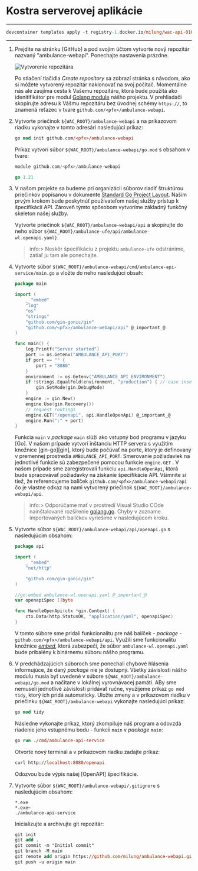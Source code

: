 # Kostra serverovej aplikácie

---

```ps
devcontainer templates apply -t registry-1.docker.io/milung/wac-api-010
```

---

1. Prejdite na stránku [GitHub] a pod svojim účtom vytvorte nový repozitár nazvaný "ambulance-webapi". Ponechajte nastavenia prázdne.

    ![Vytvorenie repozitára](images/001-01-CreateRepository.png)

    Po stlačení tlačidla _Create repository_ sa zobrazí stránka s návodom, ako si môžete vytvorený repozitár naklonovať na svoj počítač. Momentálne nás ale zaujíma cesta k Vašemu repozitáru, ktorá bude použitá ako idenitifikátor pre modul [Golang module](https://go.dev/doc/modules/developing) nášho projektu. V prehliadači skopírujte adresu k Vášmu repozitáru bez úvodnej schémy `https://`, to znamená reťazec v tvare `github.com/<pfx>/ambulance-webapi`.

2. Vytvorte priečinok `${WAC_ROOT}/ambulance-webapi` a na príkazovom riadku vykonajte v tomto adresári nasledujúci príkaz:

    ```ps
    go mod init github.com/<pfx>/ambulance-webapi
    ```

    Príkaz vytvorí súbor `${WAC_ROOT}/ambulance-webapi/go.mod` s obsahom v tvare:

    ```go
    module github.com/<pfx>/ambulance-webapi

    go 1.21
    ```

3. V našom projekte sa budeme pri organizácii súborov riadiť štruktúrou priečinkov popísanou v dokumente [Standard Go Project Layout](https://github.com/golang-standards/project-layout/tree/master#readme). Našim prvým krokom bude poskytnúť používateľom našej služby prístup k špecifikácii API. Zároveň týmto spôsobom vytvoríme základný funkčný skeleton našej služby.

   Vytvorte priečinok `${WAC_ROOT}/ambulance-webapi/api` a skopírujte do neho súbor `${WAC_ROOT}/ambulance-ufe/api/ambulance-wl.openapi.yaml}`.

   >info:> Neskôr špecifikáciu z projektu `ambulance-ufe` odstránime, zatiaľ ju tam ale ponechajte.

4. Vytvorte súbor `${WAC_ROOT}/ambulance-webapi/cmd/ambulance-api-service/main.go` a vložte do neho nasledujúci obsah:

   ```go
   package main

   import (
       _ "embed"
       "log"
       "os"
       "strings"
       "github.com/gin-gonic/gin"
       "github.com/<pfx>/ambulance-webapi/api" @_important_@
   )

   func main() {
       log.Printf("Server started")
       port := os.Getenv("AMBULANCE_API_PORT")
       if port == "" {
           port = "8080"
       }
       environment := os.Getenv("AMBULANCE_API_ENVIRONMENT")
       if !strings.EqualFold(environment, "production") { // case insensitive comparison
           gin.SetMode(gin.DebugMode)
       }
       engine := gin.New()
       engine.Use(gin.Recovery())
       // request routings
       engine.GET("/openapi", api.HandleOpenApi) @_important_@
       engine.Run(":" + port)
   }
   ```

   Funkcia `main` v _package_ `main` slúži ako vstupný bod programu v jazyku [Go]. V našom prípade vytvorí inštanciu HTTP servera s využitím knožnice [gin-go][gin], ktorý bude počúvať na porte, ktorý je definovaný v premennej prostredia `AMBULANCE_API_PORT`. Smerovanie požiadaviek na jednotlivé funkcie sú zabezpečené pomocou funkcie `engine.GET` . V našom prípade sme zaregistrovali funkciu `api.HandleOpenApi`, ktorá bude spracovávať požiadavky na získanie špecifikácie API. Všimnite si tiež, že referencujeme balíček `github.com/<pfx>/ambulance-webapi/api` čo je vlastne odkaz na nami vytvorený priečinok `${WAC_ROOT}/ambulance-webapi/api`.

   >info:> Odporúčame mať v  prostredí Visual Studio COde nainštalované rozšírenie [golang.go](https://marketplace.visualstudio.com/items?itemName=golang.Go). Chyby v zozname importovaných balíčkov vyriešime v nasledujúcom kroku.

5. Vytvorte súbor `${WAC_ROOT}/ambulance-webapi/api/openapi.go` s nasledujúcim obsahom:

    ```go
    package api

    import (
        _ "embed"
        "net/http"

        "github.com/gin-gonic/gin"
    )

    //go:embed ambulance-wl.openapi.yaml @_important_@
    var openapiSpec []byte

    func HandleOpenApi(ctx *gin.Context) {
        ctx.Data(http.StatusOK, "application/yaml", openapiSpec)
    }
    ```

    V tomto súbore sme pridali funkcionalitu pre náš balíček - _package_ - `github.com/<pfx>/ambulance-webapi/api`. Využili sme funkcionalitu knožnice [_embed_](https://pkg.go.dev/embed), ktorá zabezpečí, že súbor `ambulance-wl.openapi.yaml` bude pribalény k binárnemu súboru nášho programu.

6. V predchádzajúcich súboroch sme ponechali chybové hlásenia informujúce, že daný _package_ nie je dostupný. Všetky závislosti nášho modulu musia byť uvedené v súbore `${WAC_ROOT}/ambulance-webapi/go.mod` a načítane v lokálnej vyrovnávacej pamäti.  ABy sme nemuseli jednotlivé závislosti pridávať ručne, využijeme príkaz `go mod tidy`, ktorý ich pridá automaticky. Uložte zmeny a v príkazovom riadku v priečinku `${WAC_ROOT}/ambulance-webapi` vykonajte nasledujúci príkaz:

    ```ps
    go mod tidy
    ```

    Následne vykonajte príkaz, ktorý zkompiluje náš program a odovzdá riadenie jeho vstupnému bodu  - funkcii `main` v _package_ `main`:

    ```ps
    go run ./cmd/ambulance-api-service
    ```

    Otvorte nový terminál a v príkazovom riadku zadajte príkaz:

    ```ps
    curl http://localhost:8080/openapi
    ```

    Odozvou bude výpis našej [OpenAPI] špecifikácie.

7. Vytvorte súbor `${WAC_ROOT}/ambulance-webapi/.gitignore` s nasledujúcim obsahom:

    ```text
    *.exe
    *.exe~
    ./ambulance-api-service
    ```

    Inicializujte a archivujte git repozitár:

    ```ps
    git init
    git add .
    git commit -m "Initial commit"
    git branch -M main
    git remote add origin https://github.com/milung/ambulance-webapi.git
    git push -u origin main
    ```
